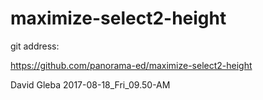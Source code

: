# maximize-select2-height

git address:

https://github.com/panorama-ed/maximize-select2-height


David Gleba
2017-08-18_Fri_09.50-AM
